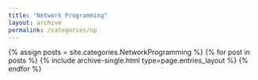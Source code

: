 ```yaml
---
title: "Network Programming"
layout: archive
permalink: /categories/np
---
```


{% assign posts = site.categories.NetworkProgramming %}
{% for post in posts %} {% include archive-single.html type=page.entries_layout %} {% endfor %}